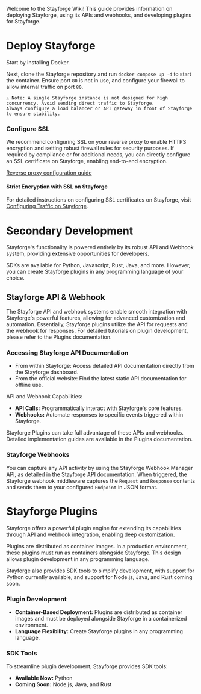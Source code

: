 Welcome to the Stayforge Wiki! This guide provides information on deploying Stayforge,
using its APIs and webhooks, and developing plugins for Stayforge.

# Deploy Stayforge

Start by installing Docker.

Next, clone the Stayforge repository and run `docker compose up -d` to start the container. Ensure port `80` is not in
use,
and configure your firewall to allow internal traffic on port `80`.

    ⚠️ Note: A single Stayforge instance is not designed for high concurrency. Avoid sending direct traffic to Stayforge.
    Always configure a load balancer or API gateway in front of Stayforge to ensure stability.

### Configure SSL

We recommend configuring SSL on your reverse proxy to enable HTTPS encryption and setting robust firewall rules for
security purposes.
If required by compliance or for additional needs, you can directly configure an SSL certificate on Stayforge, enabling
end-to-end encryption.

[Reverse proxy configuration guide]()

#### Strict Encryption with SSL on Stayforge

For detailed instructions on configuring SSL certificates on Stayforge, visit [Configuring Traffic on Stayforge]().

# Secondary Development

Stayforge's functionality is powered entirely by its robust API and Webhook system, providing extensive opportunities
for developers.

SDKs are available for Python, Javascript, Rust, Java, and more. However, you can create Stayforge plugins in any
programming language of your choice.

## Stayforge API & Webhook

The Stayforge API and webhook systems enable smooth integration with Stayforge's powerful features, allowing for
advanced customization and automation.
Essentially, Stayforge plugins utilize the API for requests and the webhook for responses.
For detailed tutorials on plugin development, please refer to the Plugins documentation.

### Accessing Stayforge API Documentation

- From within Stayforge: Access detailed API documentation directly from the Stayforge dashboard.
- From the official website: Find the latest static API documentation for offline use.

API and Webhook Capabilities:

- **API Calls:** Programmatically interact with Stayforge's core features.
- **Webhooks:** Automate responses to specific events triggered within Stayforge.

Stayforge Plugins can take full advantage of these APIs and webhooks. Detailed implementation guides are available in
the Plugins documentation.

### Stayforge Webhooks

You can capture any API activity by using the Stayforge Webhook Manager API, as detailed in the Stayforge API
documentation.
When triggered, the Stayforge webhook middleware captures the `Request` and `Response` contents and sends them to your
configured `Endpoint` in JSON format.

# Stayforge Plugins

Stayforge offers a powerful plugin engine for extending its capabilities through API and webhook integration, enabling
deep customization.

Plugins are distributed as container images. In a production environment, these plugins must run as containers alongside
Stayforge.
This design allows plugin development in any programming language.

Stayforge also provides SDK tools to simplify development, with support for Python currently available, and support for
Node.js, Java, and Rust coming soon.

### Plugin Development

- **Container-Based Deployment:** Plugins are distributed as container images and must be deployed alongside Stayforge
  in a containerized environment.
- **Language Flexibility:** Create Stayforge plugins in any programming language.

### SDK Tools

To streamline plugin development, Stayforge provides SDK tools:

- **Available Now:** Python
- **Coming Soon:** Node.js, Java, and Rust

